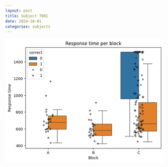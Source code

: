 ```yaml
---
layout: post
title: Subject 7001
date: 2024-10-01
categories: subjects
---
```


![](data/7001/run-1/7001_rt.png)
